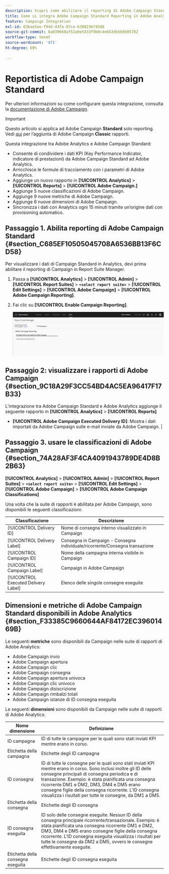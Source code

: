 ```yaml
---
description: Scopri come abilitare il reporting di Adobe Campaign Standard in Adobe Analytics
title: Come si integra Adobe Campaign Standard Reporting in Adobe Analytics?
feature: Campaign Integration
exl-id: 63bae5ee-f94d-43fa-87ce-6380236745d6
source-git-commit: 0a039668af52a0e5433f9b0c4e643db566b95702
workflow-type: tm+mt
source-wordcount: '471'
ht-degree: 69%

---
```


# Reportistica di Adobe Campaign Standard

Per ulteriori informazioni su come configurare questa integrazione, consulta la [documentazione di Adobe Campaign](https://helpx.adobe.com/it/campaign/standard/integrating/using/about-campaign-analytics-integration.html).

>[!IMPORTANT]
>Questo articolo si applica ad Adobe Campaign **Standard** solo reporting. Vedi [qui](https://experienceleague.adobe.com/docs/analytics/integration/analytics-to-campaign-classic.html?lang=en) per l’aggiunta di Adobe Campaign **Classic** rapporti.

Questa integrazione tra Adobe Analytics e Adobe Campaign Standard:

* Consente di condividere i dati KPI (Key Performance Indicator, indicatore di prestazioni) da Adobe Campaign Standard ad Adobe Analytics.
* Arricchisce le formule di tracciamento con i parametri di Adobe Analytics.
* Aggiunge un nuovo rapporto in **[!UICONTROL Analytics]** > **[!UICONTROL Reports]** > **[!UICONTROL Adobe Campaign.]**
* Aggiunge 5 nuove classificazioni di Adobe Campaign.
* Aggiunge 9 nuove metriche di Adobe Campaign.
* Aggiunge 6 nuove dimensioni di Adobe Campaign.
* Sincronizza i dati con Analytics ogni 15 minuti tramite un’origine dati con provisioning automatico.

## Passaggio 1. Abilita reporting di Adobe Campaign Standard {#section_C685EF10505045708A6536BB13F6CD58}

Per visualizzare i dati di Campaign Standard in Analytics, devi prima abilitare il reporting di Campaign in Report Suite Manager.

1. Passa a **[!UICONTROL Analytics]** > **[!UICONTROL Admin]** > **[!UICONTROL Report Suites]** > **`<select report suite>`** > **[!UICONTROL Edit Settings]** > **[!UICONTROL Adobe Campaign]** > **[!UICONTROL Adobe Campaign Reporting]**.
1. Fai clic su **[!UICONTROL Enable Campaign Reporting]**.

   ![](assets/enable-campaign.png)

## Passaggio 2: visualizzare i rapporti di Adobe Campaign {#section_9C18A29F3CC54BD4AC5EA96417F17B33}

L’integrazione tra Adobe Campaign Standard e Adobe Analytics aggiunge il seguente rapporto in **[!UICONTROL Analytics]** > **[!UICONTROL Reports]**

* **[!UICONTROL Adobe Campaign Executed Delivery ID]**: Mostra i dati importati da Adobe Campaign sulle e-mail inviate da Adobe Campaign. |

## Passaggio 3. usare le classificazioni di Adobe Campaign {#section_74A28AF3F4CA4091943789DE4D8B2B63}

**[!UICONTROL Analytics]** > **[!UICONTROL Admin]** > **[!UICONTROL Report Suites]** > **`<select report suite>`** > **[!UICONTROL Edit Settings]** > **[!UICONTROL Adobe Campaign]** > **[!UICONTROL Adobe Campaign Classifications]**

Una volta che la suite di rapporti è abilitata per Adobe Campaign, sono disponibili le seguenti classificazioni:

| Classificazione | Descrizione |
| --- | --- |
| [!UICONTROL Delivery ID] | Nome di consegna interno visualizzato in Campaign |
| [!UICONTROL Delivery Label] | Consegna in Campaign - Consegna individuale/ricorrente/Consegna transazione |
| [!UICONTROL Campaign ID] | Nome della campagna interna visibile in Campaign |
| [!UICONTROL Campaign Label] | Campaign in Adobe Campaign |
| [!UICONTROL Executed Delivery Label] | Elenco delle singole consegne eseguite |

## Dimensioni e metriche di Adobe Campaign Standard disponibili in Adobe Analytics {#section_F33385C9660644AF84172EC39601469B}

Le seguenti **metriche** sono disponibili da Campaign nelle suite di rapporti di Adobe Analytics:

* Adobe Campaign invio
* Adobe Campaign apertura
* Adobe Campaign clic
* Adobe Campaign consegna
* Adobe Campaign apertura univoca
* Adobe Campaign clic univoco
* Adobe Campaign disiscrizione
* Adobe Campaign rimbalzi totali
* Adobe Campaign istanze di ID consegna eseguita

Le seguenti **dimensioni** sono disponibili da Campaign nelle suite di rapporti di Adobe Analytics:

| Nome dimensione | Definizione |
| --- | --- |
| ID campagna | ID di tutte le campagne per le quali sono stati inviati KPI mentre erano in corso. |
| Etichetta della campagna | Etichette degli ID campagna |
| ID consegna | ID di tutte le consegne per le quali sono stati inviati KPI mentre erano in corso. Sono inclusi inoltre gli ID delle consegne principali di consegna periodica e di transazione. Esempio: è stata pianificata una consegna ricorrente DM1 e DM2, DM3, DM4 e DM5 erano consegne figlie della consegna ricorrente.  L’ID consegna visualizza i risultati per tutte le consegne, da DM1 a DM5. |
| Etichetta della consegna | Etichette degli ID consegna |
| ID consegna eseguita | ID solo delle consegne eseguite. Nessun ID della consegna principale ricorrente/transazionale. Esempio: è stata pianificata una consegna ricorrente DM1 e DM2, DM3, DM4 e DM5 erano consegne figlie della consegna ricorrente. L’ID consegna eseguita visualizza i risultati per tutte le consegne da DM2 a DM5, ovvero le consegne effettivamente eseguite. |
| Etichetta della consegna eseguita | Etichette degli ID consegna eseguita |
